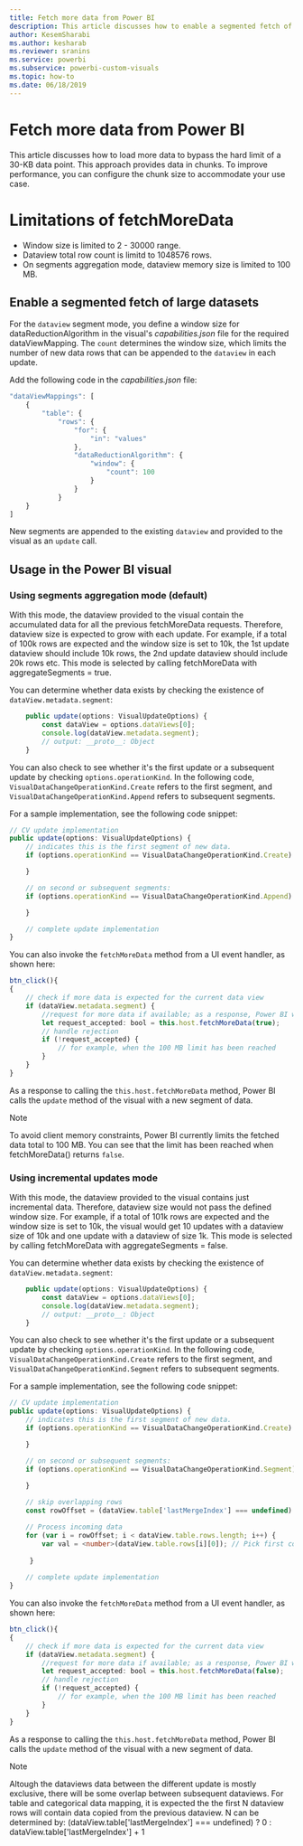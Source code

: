 ```yaml
---
title: Fetch more data from Power BI
description: This article discusses how to enable a segmented fetch of large datasets for Power BI visuals.
author: KesemSharabi
ms.author: kesharab
ms.reviewer: sranins
ms.service: powerbi
ms.subservice: powerbi-custom-visuals
ms.topic: how-to
ms.date: 06/18/2019
---
```


# Fetch more data from Power BI

This article discusses how to load more data to bypass the hard limit of a 30-KB data point. This approach provides data in chunks. To improve performance, you can configure the chunk size to accommodate your use case.

# Limitations of fetchMoreData

* Window size is limited to 2 - 30000 range.
* Dataview total row count is limitd to 1048576 rows.
* On segments aggregation mode, dataview memory size is limited to 100 MB.

## Enable a segmented fetch of large datasets

For the `dataview` segment mode, you define a window size for dataReductionAlgorithm in the visual's *capabilities.json* file for the required dataViewMapping. The `count` determines the window size, which limits the number of new data rows that can be appended to the `dataview` in each update.

Add the following code in the *capabilities.json* file:

```typescript
"dataViewMappings": [
    {
        "table": {
            "rows": {
                "for": {
                    "in": "values"
                },
                "dataReductionAlgorithm": {
                    "window": {
                        "count": 100
                    }
                }
            }
    }
]
```

New segments are appended to the existing `dataview` and provided to the visual as an `update` call.

## Usage in the Power BI visual

### Using segments aggregation mode (default)
With this mode, the dataview provided to the visual contain the accumulated data for all the previous fetchMoreData requests.
Therefore, dataview size is expected to grow with each update. 
For example, if a total of 100k rows are expected and the window size is set to 10k, the 1st update dataview should include 10k rows, the 2nd update dataview should include 20k rows etc.
This mode is selected by calling fetchMoreData with aggregateSegments = true.

You can determine whether data exists by checking the existence of `dataView.metadata.segment`:

```typescript
    public update(options: VisualUpdateOptions) {
        const dataView = options.dataViews[0];
        console.log(dataView.metadata.segment);
        // output: __proto__: Object
    }
```

You can also check to see whether it's the first update or a subsequent update by checking `options.operationKind`. In the following code, `VisualDataChangeOperationKind.Create` refers to the first segment, and `VisualDataChangeOperationKind.Append` refers to subsequent segments.

For a sample implementation, see the following code snippet:

```typescript
// CV update implementation
public update(options: VisualUpdateOptions) {
    // indicates this is the first segment of new data.
    if (options.operationKind == VisualDataChangeOperationKind.Create) {

    }

    // on second or subsequent segments:
    if (options.operationKind == VisualDataChangeOperationKind.Append) {

    }

    // complete update implementation
}
```

You can also invoke the `fetchMoreData` method from a UI event handler, as shown here:

```typescript
btn_click(){
{
    // check if more data is expected for the current data view
    if (dataView.metadata.segment) {
        //request for more data if available; as a response, Power BI will call update method
        let request_accepted: bool = this.host.fetchMoreData(true);
        // handle rejection
        if (!request_accepted) {
            // for example, when the 100 MB limit has been reached
        }
    }
}
```

As a response to calling the `this.host.fetchMoreData` method, Power BI calls the `update` method of the visual with a new segment of data.

> [!NOTE]
> To avoid client memory constraints, Power BI currently limits the fetched data total to 100 MB. You can see that the limit has been reached when fetchMoreData() returns `false`.

### Using incremental updates mode
With this mode, the dataview provided to the visual contains just incremental data.
Therefore, dataview size would not pass the defined window size. 
For example, if a total of 101k rows are expected and the window size is set to 10k, 
 the visual would get 10 updates with a dataview size of 10k and one update with a dataview of size 1k.
This mode is selected by calling fetchMoreData with aggregateSegments = false.

You can determine whether data exists by checking the existence of `dataView.metadata.segment`:

```typescript
    public update(options: VisualUpdateOptions) {
        const dataView = options.dataViews[0];
        console.log(dataView.metadata.segment);
        // output: __proto__: Object
    }
```

You can also check to see whether it's the first update or a subsequent update by checking `options.operationKind`. In the following code, `VisualDataChangeOperationKind.Create` refers to the first segment, and `VisualDataChangeOperationKind.Segment` refers to subsequent segments.

For a sample implementation, see the following code snippet:

```typescript
// CV update implementation
public update(options: VisualUpdateOptions) {
    // indicates this is the first segment of new data.
    if (options.operationKind == VisualDataChangeOperationKind.Create) {

    }

    // on second or subsequent segments:
    if (options.operationKind == VisualDataChangeOperationKind.Segment) {
        
    }

    // skip overlapping rows 
    const rowOffset = (dataView.table['lastMergeIndex'] === undefined) ? 0 : dataView.table['lastMergeIndex'] + 1;

    // Process incoming data
    for (var i = rowOffset; i < dataView.table.rows.length; i++) {
        var val = <number>(dataView.table.rows[i][0]); // Pick first column               
            
     }
     
    // complete update implementation
}
```

You can also invoke the `fetchMoreData` method from a UI event handler, as shown here:

```typescript
btn_click(){
{
    // check if more data is expected for the current data view
    if (dataView.metadata.segment) {
        //request for more data if available; as a response, Power BI will call update method
        let request_accepted: bool = this.host.fetchMoreData(false);
        // handle rejection
        if (!request_accepted) {
            // for example, when the 100 MB limit has been reached
        }
    }
}
```

As a response to calling the `this.host.fetchMoreData` method, Power BI calls the `update` method of the visual with a new segment of data.

> [!NOTE]
> Altough the dataviews data between the different update is mostly exclusive, there will be some overlap between subsequent dataviews.
> For table and categorical data mapping, it is expected the the first N dataview rows will contain data copied from the previous dataview.
> N can be determined by: (dataView.table['lastMergeIndex'] === undefined) ? 0 : dataView.table['lastMergeIndex'] + 1

